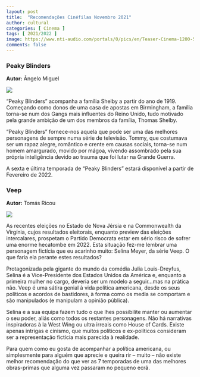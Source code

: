 ```yaml
---
layout: post
title:  "Recomendações Cinéfilas Novembro 2021"
author: cultural
categories: [ Cinema ]
tags: [ 2021/2022 ]
image: https://www.nti-audio.com/portals/0/pics/en/Teaser-Cinema-1200-500.jpg
comments: false
---
```


### Peaky Blinders

**Autor:** Ângelo Miguel

![](https://image.tmdb.org/t/p/original/se86cWSwdSftjJH8OStW7Yu3ZPC.jpg)

“Peaky Blinders” acompanha a família Shelby a partir do ano de 1919. Começando como donos de uma casa de apostas em Birmingham, a família torna-se num dos Gangs mais influentes do Reino Unido, tudo motivado pela grande ambição de um dos membros da família, Thomas Shelby.

“Peaky Blinders” fornece-nos aquela que pode ser uma das melhores personagens de sempre numa série de televisão. Tommy, que costumava ser um rapaz alegre, romântico e crente em causas sociais, torna-se num homem amargurado, movido por mágoa, vivendo assombrado pela sua própria inteligência devido ao trauma que foi lutar na Grande Guerra.

A sexta e última temporada de “Peaky Blinders” estará disponível a partir de Fevereiro de 2022.

### Veep

**Autor:** Tomás Ricou

![](https://www.cinematyrant.com/wp-content/uploads/2016/11/veep-on-netflix.jpg)

As recentes eleições no Estado de Nova Jérsia e na Commonwealth da Virgínia, cujos resultados eleitorais, enquanto preview das eleições intercalares, prospetam o Partido Democrata estar em sério risco de sofrer uma enorme hecatombe em 2022. Esta situação fez-me lembrar uma personagem fictícia que eu acarinho muito: Selina Meyer, da série Veep. O que faria ela perante estes resultados?

Protagonizada pela gigante do mundo da comédia Julia Louis-Dreyfus, Selina é a Vice-Presidente dos Estados Unidos da América e, enquanto a primeira mulher no cargo, deveria ser um modelo a seguir…mas na prática não. Veep é uma sátira genial à vida política americana, desde os seus políticos e acordos de bastidores, à forma como os media se comportam e são manipulados (e manipulam a opinião pública).

Selina e a sua equipa fazem tudo o que lhes possibilite manter ou aumentar o seu poder, aliás como todos os restantes personagens. Não há narrativas inspiradoras à la West Wing ou ultra irreais como House of Cards. Existe apenas intrigas e cinismo, que muitos políticos e ex-políticos consideram ser a representação fictícia mais parecida à realidade.

Para quem como eu gosta de acompanhar a política americana, ou simplesmente para alguém que aprecie e queira rir – muito – não existe melhor recomendação do que ver as 7 temporadas de uma das melhores obras-primas que alguma vez passaram no pequeno ecrã. 
